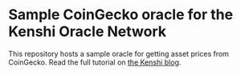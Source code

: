 # Sample CoinGecko oracle for the Kenshi Oracle Network

This repository hosts a sample oracle for getting asset prices from CoinGecko.
Read the full tutorial on
[the Kenshi blog](https://kenshi.io/blog/how-to-make-a-coingecko-price-oracle-using-the-kenshi-oracle-network).
